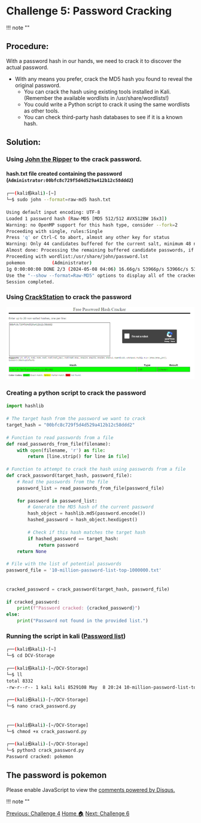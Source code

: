 # **Challenge 5: Password Cracking**
!!! note ""
## **Procedure:**

With a password hash in our hands, we need to crack it to discover the actual password. 

- With any means you prefer, crack the MD5 hash you found to reveal the original password. 
    - You can crack the hash using existing tools installed in Kali. (Remember the available wordlists in /usr/share/wordlists!)
    - You could write a Python script to crack it using the same wordlists as other tools.
    - You can check third-party hash databases to see if it is a known hash.

## **Solution:**

### Using **[John the Ripper](https://en.wikipedia.org/wiki/John_the_Ripper)** to the crack password.

#### hash.txt file created containing the password (`Administrator:00bfc8c729f5d4d529a412b12c58ddd2`)

```bash linenums="1" hl_lines="2 12"
┌──(kali㉿kali)-[~]
└─$ sudo john --format=raw-md5 hash.txt

Using default input encoding: UTF-8
Loaded 1 password hash (Raw-MD5 [MD5 512/512 AVX512BW 16x3])
Warning: no OpenMP support for this hash type, consider --fork=2
Proceeding with single, rules:Single
Press 'q' or Ctrl-C to abort, almost any other key for status
Warning: Only 44 candidates buffered for the current salt, minimum 48 needed for performance.
Almost done: Processing the remaining buffered candidate passwords, if any.
Proceeding with wordlist:/usr/share/john/password.lst
pokemon          (Administrator)     
1g 0:00:00:00 DONE 2/3 (2024-05-08 04:06) 16.66g/s 53966p/s 53966c/s 53966C/s keller..karla
Use the "--show --format=Raw-MD5" options to display all of the cracked passwords reliably
Session completed. 
```
### Using **[CrackStation](https://crackstation.net/)** to crack the password

![alt text](images/Pasted%20image%2020240508001032.png)

### Creating a **python script** to crack the password

```python linenums="1" hl_lines="4 27"
import hashlib

# The target hash from the password we want to crack
target_hash = "00bfc8c729f5d4d529a412b12c58ddd2"

# Function to read passwords from a file
def read_passwords_from_file(filename):
    with open(filename, 'r') as file:
        return [line.strip() for line in file]

# Function to attempt to crack the hash using passwords from a file
def crack_password(target_hash, password_file):
    # Read the passwords from the file
    password_list = read_passwords_from_file(password_file)
    
    for password in password_list:
        # Generate the MD5 hash of the current password
        hash_object = hashlib.md5(password.encode())
        hashed_password = hash_object.hexdigest()

        # Check if this hash matches the target hash
        if hashed_password == target_hash:
            return password
    return None

# File with the list of potential passwords
password_file = '10-million-password-list-top-1000000.txt'


cracked_password = crack_password(target_hash, password_file)

if cracked_password:
    print(f"Password cracked: {cracked_password}")
else:
    print("Password not found in the provided list.")
```
### Running the script in kali ([Password list](https://github.com/danielmiessler/SecLists/blob/master/Passwords/Common-Credentials/10-million-password-list-top-1000000.txt))

```zsh linenums="1" hl_lines="18"
┌──(kali㉿kali)-[~]
└─$ cd DCV-Storage
                                                                                                                              
┌──(kali㉿kali)-[~/DCV-Storage]
└─$ ll
total 8332
-rw-r--r-- 1 kali kali 8529108 May  8 20:24 10-million-password-list-top-1000000.txt
                                                                                                                              
┌──(kali㉿kali)-[~/DCV-Storage]
└─$ nano crack_password.py
                                                                                                                              
                                                                                                                              
┌──(kali㉿kali)-[~/DCV-Storage]
└─$ chmod +x crack_password.py
                                                                                                                              
┌──(kali㉿kali)-[~/DCV-Storage]
└─$ python3 crack_password.py
Password cracked: pokemon
```


## The password is **pokemon**

<div id="disqus_thread"></div>
<script>
    /**
    *  RECOMMENDED CONFIGURATION VARIABLES: EDIT AND UNCOMMENT THE SECTION BELOW TO INSERT DYNAMIC VALUES FROM YOUR PLATFORM OR CMS.
    *  LEARN WHY DEFINING THESE VARIABLES IS IMPORTANT: https://disqus.com/admin/universalcode/#configuration-variables    */
    /*
    var disqus_config = function () {
    this.page.url = PAGE_URL;  // Replace PAGE_URL with your page's canonical URL variable
    this.page.identifier = PAGE_IDENTIFIER; // Replace PAGE_IDENTIFIER with your page's unique identifier variable
    };
    */
    (function() { // DON'T EDIT BELOW THIS LINE
    var d = document, s = d.createElement('script');
    s.src = 'https://hcoco1-1.disqus.com/embed.js';
    s.setAttribute('data-timestamp', +new Date());
    (d.head || d.body).appendChild(s);
    })();
</script>
<noscript>Please enable JavaScript to view the <a href="https://disqus.com/?ref_noscript">comments powered by Disqus.</a></noscript>

!!! note ""

<div class="button-container" markdown="1">
<a href="/Career-Simulation-3/challenge_4/" class="md-button md-button--primary">Previous: Challenge 4</a>
<a href="/Career-Simulation-3/" class="md-button md-button--secondary">Home 🏠</a>
<a href="/Career-Simulation-3/challenge_6/" class="md-button md-button--primary">Next: Challenge 6</a>
</div>